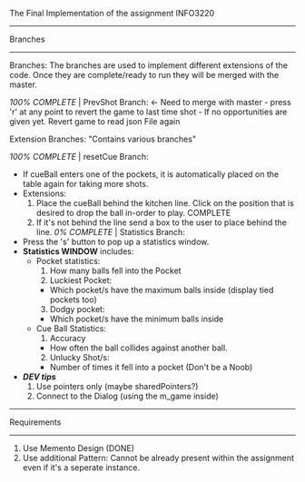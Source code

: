  The Final Implementation of the assignment INFO3220

********
Branches
********

Branches: The branches are used to implement different extensions of the code.
Once they are complete/ready to run they will be merged with the master.

*100% COMPLETE* | PrevShot Branch: <- Need to merge with master
	- press 'r' at any point to revert the game to last time shot
	- If no opportunities are given yet. Revert game to read json File again

Extension Branches: "Contains various branches"

*100% COMPLETE* | resetCue Branch: <MERGED>
  - If cueBall enters one of the pockets, it is automatically placed on the
  table again for taking more shots.
  - Extensions:
    1. Place the cueBall behind the kitchen line. Click on the position that is desired
    to drop the ball in-order to play. COMPLETE
    2. If it's not behind the line send a box to the user to place behind the
      line.
*0% COMPLETE* | Statistics Branch:
  - Press the 's' button to pop up a statistics window.
  - **Statistics WINDOW** includes:
    - Pocket statistics:
      1. How many balls fell into the Pocket
      2. Luckiest Pocket:
        - Which pocket/s have the maximum balls inside (display tied pockets too)
      3. Dodgy pocket:
        - Which pocket/s have the minimum balls inside
    - Cue Ball Statistics:
      1. Accuracy
        - How often the ball collides against another ball.
      2. Unlucky Shot/s:
        - Number of times it fell into a pocket (Don't be a Noob)
   - ***DEV tips***
      1. Use pointers only (maybe sharedPointers?)
      2. Connect to the Dialog (using the m_game inside)


*********
Requirements
*********

1. Use Memento Design (DONE)
2. Use additional Pattern: Cannot be already present within the assignment even
if it's a seperate instance.
